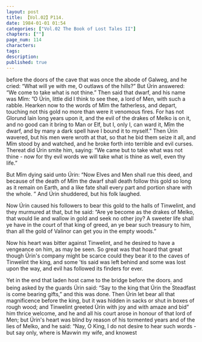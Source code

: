 ```yaml
---
layout: post
title: 【Vol.02】P114.
date: 1984-01-01 01:54
categories: ["Vol.02 The Book of Lost Tales II"]
chapters: [""]
page_num: 114
characters: 
tags: 
description: 
published: true
---
```


<p style="text-indent: 0;">
before the doors of the cave that was once the abode of Galweg, and he cried: “What will ye with me, O outlaws of the hills?” But Úrin answered: “We come to take what is not thine.” Then said that dwarf, and his name was Mîm: ”O Úrin, little did I think to see thee, a lord of Men, with such a rabble. Hearken now to the words of Mîm the fatherless, and depart, touching not this gold no more than were it venomous fires. For has not Glorund lain long years upon it, and the evil of the drakes of Melko is on it, and no good can it bring to Man or Elf, but I, only I, can ward it, Mîm the dwarf, and by many a dark spell have I bound it to myself.” Then Úrin wavered, but his men were wroth at that, so that he bid them seize it all, and Mîm stood by and watched, and he broke forth into terrible and evil curses. Thereat did Úrin smite him, saying: “We came but to take what was not thine - now for thy evil words we will take what is thine as well, even thy life.”
</p>

But Mîm dying said unto Úrin: “Now Elves and Men shall rue this deed, and because of the death of Mîm the dwarf shall death follow this gold so long as it remain on Earth, and a like fate shall every part and portion share with the whole. ” And Úrin shuddered, but his folk laughed.

Now Úrin caused his followers to bear this gold to the halls of Tinwelint, and they murmured at that, but he said: “Are ye become as the drakes of Melko, that would lie and wallow in gold and seek no other joy? A sweeter life shall ye have in the court of that king of greed, an ye bear such treasury to him, than all the gold of Valinor can get you in the empty woods.”

Now his heart was bitter against Tinwelint, and he desired to have a vengeance on him, as may be seen. So great was that hoard that great though Úrin's company might be scarce could they bear it to the caves of Tinwelint the king, and some 'tis said was left behind and some was lost upon the way, and evil has followed its finders for ever.

Yet in the end that laden host came to the bridge before the doors<SUB>;</SUB> and being asked by the guards Úrin said: “Say to the king that Úrin the Steadfast is come bearing gifts,” and this was done. Then Úrin let bear all that magnificence before the king, but it was hidden in sacks or shut in boxes of rough wood; and Tinwelint greeted Úrin with joy and with amaze and bid” him thrice welcome, and he and all his court arose in honour of that lord of Men; but Úrin's heart was blind by reason of his tormented years and of the lies of Melko, and he said: “Nay, O King, I do not desire to hear such words - but say only, where is Mavwin my wife, and knowest

